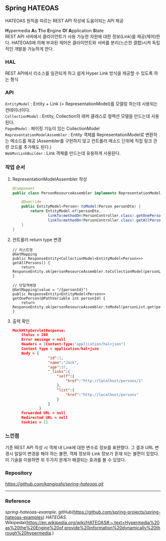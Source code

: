 ## Spring HATEOAS
HATEOAS 원칙을 따르는 REST API 작성에 도움이되는 API 제공

**H**ypermedia 
**A**s
**T**he
**E**ngine
**O**f
**A**pplication
**S**tate  
REST API 서버에서 클라이언트가 사용 가능한 자원에 대한 정보(Link)를 제공(제어)한다. 
HATEOAS에 의해 부과된 제어은 클라이언트와 서버를 분리(느슨한 결합)시켜 독립적인 개발을 가능하게 한다.

### HAL
REST API에서 리소스를 일관되게 하고 쉽게 Hyper Link 방식을 제공할 수 있도록 하는 형식

### API
`EntityModel` : Entity + Link (= RepresentationModel)를 모델링 하는데 사용되는 컨테이너이다.  
`CollectionModel` : Entity, Collection의 래퍼 클래스로 컬랙션 모델을 만드는데 사용된다.  
`PagedModel` : 페이징 기능이 있는 CollectionModel
`RepresentationModelAssembler` : Entity 객체를 RepresentationModel로 변환하는 메소드를 제공 (Assembler를 구현하지 않고 컨트롤러 메소드 단위에 직접 링크 관련 코드를 추가해도 된다.)  
`WebMvcLinkBuilder` : Link 객체를 만드는데 유용하게 사용된다.

### 작업 순서
1. RepresentationModelAssembler 작성
    ```JAVA
    @Component
    public class PersonResourceAssembler implements RepresentationModelAssembler<Person, EntityModel<Person>> {
    
        @Override
        public EntityModel<Person> toModel(Person personDto) {
            return EntityModel.of(personDto,
                    linkTo(methodOn(PersonController.class).getOnePerson(personDto.getId())).withSelfRel(),
                    linkTo(methodOn(PersonController.class).getAllPersons()).withRel("list"));
        }
    }
    ```
1. 컨트롤러 return type 변경
    ```
    // 리스트형
    @GetMapping
    public ResponseEntity<CollectionModel<EntityModel<Person>>> getAllPersons() {
        return ResponseEntity.ok(personResourceAssembler.toCollectionModel(personList));
    }
    
    // 단일객체형
    @GetMapping(value = "/{personId}")
    public ResponseEntity<EntityModel<Person>> getOnePerson(@PathVariable int personId) {
        return ResponseEntity.ok(personResourceAssembler.toModel(personList.get(personId)));
    }
    ```
1. 출력 확인
    ``` JSON
    MockHttpServletResponse:
        Status = 200
        Error message = null
        Headers = [Content-Type:"application/hal+json"]
        Content type = application/hal+json
        Body = {
                    "id":1,
                    "name":"Jack",
                    "age":37,
                    "_links":{
                        "self":{
                            "href":"http://localhost/persons/1"
                        },
                        "list":{
                            "href":"http://localhost/persons"
                        }
                    }
                }
        Forwarded URL = null
        Redirected URL = null
        Cookies = []
    ```
    
### 느낀점
기존 REST API 작성 시 객체 내 Link에 대한 변수로 정보를 표현했다. 그 결과 URL 변경시 일일이 변경을 해야 하는 불편, 객체 정보와 Link 정보가 혼재 되는 불편이 있었다. 
이 기술을 이용하면 위 두가지 문제가 해결되는 효과를 볼 수 있었다.

### Repository
_https://github.com/kangjoshi/spring-hateoas.git_

---
### Reference
_spring-hateoas-example_. gitHub(https://github.com/spring-projects/spring-hateoas-examples)
_HATEOAS_. Wikipedai(https://en.wikipedia.org/wiki/HATEOAS#:~:text=Hypermedia%20as%20the%20Engine%20of,provide%20information%20dynamically%20through%20hypermedia.)

